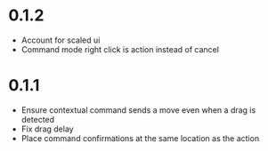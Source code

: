 # 0.1.2

- Account for scaled ui
- Command mode right click is action instead of cancel

# 0.1.1

- Ensure contextual command sends a move even when a drag is detected
- Fix drag delay
- Place command confirmations at the same location as the action
